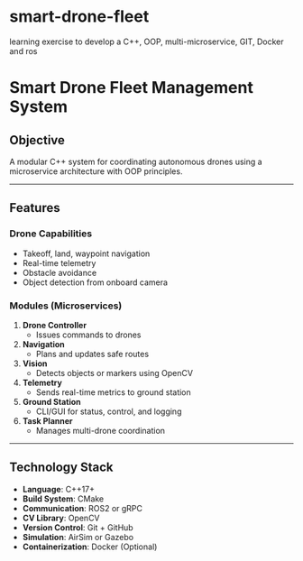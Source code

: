 # smart-drone-fleet
learning exercise to develop a C++,  OOP, multi-microservice, GIT, Docker and ros


# Smart Drone Fleet Management System

## Objective
A modular C++ system for coordinating autonomous drones using a microservice architecture with OOP principles.

---

## Features

### Drone Capabilities
- Takeoff, land, waypoint navigation
- Real-time telemetry
- Obstacle avoidance
- Object detection from onboard camera

### Modules (Microservices)
1. **Drone Controller**
   - Issues commands to drones
2. **Navigation**
   - Plans and updates safe routes
3. **Vision**
   - Detects objects or markers using OpenCV
4. **Telemetry**
   - Sends real-time metrics to ground station
5. **Ground Station**
   - CLI/GUI for status, control, and logging
6. **Task Planner**
   - Manages multi-drone coordination

---

## Technology Stack
- **Language**: C++17+
- **Build System**: CMake
- **Communication**: ROS2 or gRPC
- **CV Library**: OpenCV
- **Version Control**: Git + GitHub
- **Simulation**: AirSim or Gazebo
- **Containerization**: Docker (Optional)
